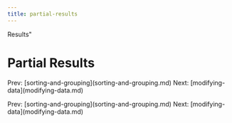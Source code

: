 ```yaml
---
title: partial-results
---
```


Results\"

# Partial Results

Prev:
\[sorting-and-grouping](sorting-and-grouping.md)
Next: \[modifying-data](modifying-data.md)

Prev:
\[sorting-and-grouping](sorting-and-grouping.md)
Next: \[modifying-data](modifying-data.md)
